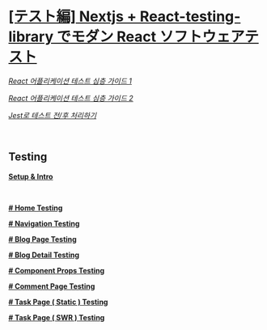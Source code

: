 # [[テスト編] Nextjs + React-testing-library でモダン React ソフトウェアテスト](https://www.udemy.com/course/nextjs-react-testing-library-react/)

_[React 어플리케이션 테스트 심층 가이드 1](https://blog.rhostem.com/posts/2020-10-14-beginners-guide-to-testing-react-1)_

_[React 어플리케이션 테스트 심층 가이드 2](https://blog.rhostem.com/posts/2020-10-15-beginners-guide-to-testing-react-2)_

_[Jest로 테스트 전/후 처리하기](https://www.daleseo.com/jest-before-after/)_

<br />

## Testing

**[Setup & Intro](docs/intro.md)**

 <br />

**[# Home Testing](docs/home.md)**

**[# Navigation Testing](docs/navigation.md)**

**[# Blog Page Testing](docs/blog.md)**

**[# Blog Detail Testing](docs/blog-detail.md)**

**[# Component Props Testing](docs/props.md)**

**[# Comment Page Testing](docs/comment.md)**

**[# Task Page ( Static ) Testing](docs/task-page-static.md)**

**[# Task Page ( SWR ) Testing](docs/task-page-swr.md)**
